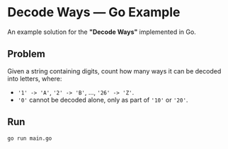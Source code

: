 # Decode Ways — Go Example

An example solution for the **"Decode Ways"** implemented in Go.

## Problem

Given a string containing digits, count how many ways it can be decoded into letters, where:

- `'1' -> 'A'`, `'2' -> 'B'`, ..., `'26' -> 'Z'`.
- `'0'` cannot be decoded alone, only as part of `'10'` or `'20'`.

## Run

```bash
go run main.go
```
